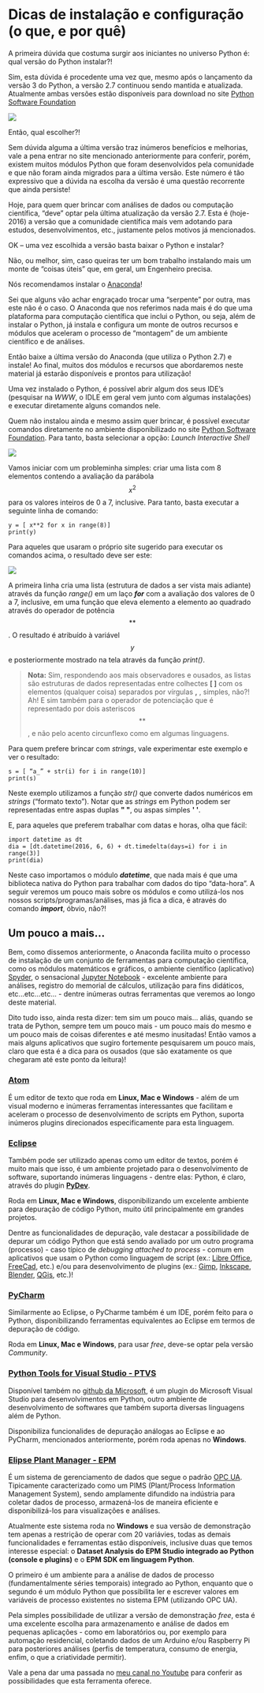 # Dicas de instalação e configuração (o que, e por quê)

A primeira dúvida que costuma surgir aos iniciantes no universo Python é: qual versão do Python instalar?!

Sim, esta dúvida é procedente uma vez que, mesmo após o lançamento da versão 3 do Python, a versão 2.7 continuou sendo mantida e atualizada.
Atualmente ambas versões estão disponíveis para download no site [Python Software Foundation]( https://www.python.org/)

![](pydownloads.PNG)

Então, qual escolher?!

Sem dúvida alguma a última versão traz inúmeros benefícios e melhorias, vale a pena entrar no site mencionado anteriormente para conferir, porém, existem muitos módulos Python que foram desenvolvidos pela comunidade e que não foram ainda migrados para a última versão. Este número é tão expressivo que a dúvida na escolha da versão é uma questão recorrente que ainda persiste!

Hoje, para quem quer brincar com análises de dados ou computação científica, “deve” optar pela última atualização da versão 2.7. Esta é (hoje-2016) a versão que a comunidade científica mais vem adotando para estudos, desenvolvimentos, etc., justamente pelos motivos já mencionados.

OK – uma vez escolhida a versão basta baixar o Python e instalar?

Não, ou melhor, sim, caso queiras ter um bom trabalho instalando mais um monte de “coisas úteis” que, em geral, um Engenheiro precisa. 

Nós recomendamos instalar o [Anaconda]( https://www.continuum.io)!

Sei que alguns vão achar engraçado trocar uma “serpente” por outra, mas este não é o caso. O Anaconda que nos referimos nada mais é do que uma plataforma para computação científica que inclui o Python, ou seja, além de instalar o Python, já instala e configura um monte de outros recursos e módulos que aceleram o processo de “montagem” de um ambiente científico e de análises.

Então baixe a última versão do Anaconda (que utiliza o Python 2.7) e instale! Ao final, muitos dos módulos e recursos que abordaremos neste material já estarão disponíveis e prontos para utilização!

Uma vez instalado o Python, é possível abrir algum dos seus IDE’s (pesquisar na *WWW*, o IDLE em geral vem junto com algumas instalações) e executar diretamente alguns comandos nele.

Quem não instalou ainda e mesmo assim quer brincar, é possível executar comandos diretamente no ambiente disponibilizado no site [Python Software Foundation]( https://www.python.org/). Para tanto, basta selecionar a opção: *Launch Interactive Shell*

![](pyInteractShell.png)

Vamos iniciar com um probleminha simples: criar uma lista com 8 elementos contendo a avaliação da parábola $$x^2$$ para os valores inteiros de 0 a 7, inclusive. Para tanto, basta executar a seguinte linha de comando:
```
y = [ x**2 for x in range(8)]
print(y)
```
Para aqueles que usaram o próprio site sugerido para executar os comandos acima, o resultado deve ser este:

![](pyInteractShell2.png)

A primeira linha cria uma lista (estrutura de dados a ser vista mais adiante) através da função *range()* em um laço ***for*** com a avaliação dos valores de 0 a 7, inclusive, em uma função que eleva elemento a elemento ao quadrado através do operador de potência $$**$$. O resultado é atribuído à variável $$y$$ e posteriormente mostrado na tela através da função *print()*.

>**Nota:**
>Sim, respondendo aos mais observadores e ousados, as listas são estruturas de dados representadas entre colhectes **[ ]** com os elementos (qualquer coisa) separados por vírgulas **,** , simples, não?!
>Ah! E sim também para o operador de potenciação que é representado por dois asteriscos $$**$$ , e não pelo acento circunflexo como em algumas linguagens.

Para quem prefere brincar com *strings*, vale experimentar este exemplo e ver o resultado:
```
s = [ “a_” + str(i) for i in range(10)]
print(s)
```

Neste exemplo utilizamos a função *str()* que converte dados numéricos em *strings* (“formato texto”). Notar que as *strings* em Python podem ser representadas entre aspas duplas **" "**, ou aspas simples **' '**.

E, para aqueles que preferem trabalhar com datas e horas, olha que fácil:
```
import datetime as dt
dia = [dt.datetime(2016, 6, 6) + dt.timedelta(days=i) for i in range(3)]
print(dia)
```
Neste caso importamos o módulo ***datetime***, que nada mais é que uma biblioteca nativa do Python para trabalhar com dados do tipo “data-hora”. A seguir veremos um pouco mais sobre os módulos e como utilizá-los nos nossos scripts/programas/análises, mas já fica a dica, é através do comando ***import***, óbvio, não?!

## Um pouco a mais...

Bem, como dissemos anteriormente, o Anaconda facilita muito o processo de instalação de um conjunto de ferramentas para computação científica, como os módulos matemáticos e gráficos, o ambiente científico (aplicativo) [Spyder](http://pythonhosted.org/spyder/), o sensacional [Jupyter Notebook](http://jupyter.org/) - excelente ambiente para análises, registro do memorial de cálculos, utilização para fins didáticos, etc...etc...etc... - dentre inúmeras outras ferramentas que veremos ao longo deste material.

Dito tudo isso, ainda resta dizer: tem sim um pouco mais... aliás, quando se trata de Python, sempre tem um pouco mais - um pouco mais do mesmo e um pouco mais de coisas diferentes e até mesmo inusitadas! Então vamos a mais alguns aplicativos que sugiro fortemente pesquisarem um pouco mais, claro que esta é a dica para os ousados (que são exatamente os que chegaram até este ponto da leitura)!


### [Atom](https://atom.io/)
É um editor de texto que roda em **Linux, Mac e Windows** - além de um visual moderno e inúmeras ferramentas interessantes que facilitam e aceleram o processo de desenvolvimento de scripts em Python, suporta inúmeros plugins direcionados especificamente para esta linguagem.

### [Eclipse](https://eclipse.org/)
Também pode ser utilizado apenas como um editor de textos, porém é muito mais que isso, é um ambiente projetado para o desenvolvimento de software, suportando inúmeras linguagens - dentre elas: Python, é claro, através do plugin **[PyDev](http://www.pydev.org/)**.

Roda em **Linux, Mac e Windows**, disponibilizando um excelente ambiente para depuração de código Python, muito útil principalmente em grandes projetos.

Dentre as funcionalidades de depuração, vale destacar a possibilidade de depurar um código Python que está sendo avaliado por um outro programa (processo) - caso típico de *debugging attached to process* - comum em aplicativos que usam o Python como linguagem de script (ex.: [Libre Office](https://www.libreoffice.org/), [FreeCad](http://www.freecadweb.org/), etc.) e/ou para desenvolvimento de plugins (ex.: [Gimp](https://www.gimp.org/), [Inkscape](https://inkscape.org/en/), [Blender](https://www.blender.org/), [QGis](http://www.qgis.org/), etc.)!

### [PyCharm](https://www.jetbrains.com/pycharm/)
Similarmente ao Eclipse, o PyCharme também é um IDE, porém feito para o Python, disponibilizando ferramentas equivalentes ao Eclipse em termos de depuração de código.

Roda em **Linux, Mac e Windows**, para usar *free*, deve-se optar pela versão *Community*.

### [Python Tools for Visual Studio - PTVS](https://www.visualstudio.com/en-us/features/python-vs.aspx)
Disponível também no [github da Microsoft](https://microsoft.github.io/PTVS/), é um plugin do Microsoft Visual Studio para desenvolvimentos em Python, outro ambiente de desenvolvimento de softwares que também suporta diversas linguagens além de Python.

Disponibiliza funcionalides de depuração análogas ao Eclipse e ao PyCharm, mencionados anteriormente, porém roda apenas no **Windows**.

### [Elipse Plant Manager - EPM](http://www.elipse.com.br/)
É um sistema de gerenciamento de dados que segue o padrão [OPC UA](https://opcfoundation.org/). Tipicamente caracterizado como um PIMS (Plant/Process Information Management System), sendo amplamente difundido na indústria para coletar dados de processo, armazená-los de maneira eficiente e disponibilizá-los para visualizações e análises.

Atualmente este sistema roda no **Windows** e sua versão de demonstração tem apenas a restrição de operar com 20 variávies, todas as demais funcionalidades e ferramentas estão disponíveis, inclusive duas que temos interesse especial: o **Dataset Analysis do EPM Studio integrado ao Python (console e plugins)** e o **EPM SDK em linguagem Python**.

O primeiro é um ambiente para a análise de dados de processo (fundamentalmente séries temporais) integrado ao Python, enquanto que o segundo é um módulo Python que possibilita ler e escrever valores em variáveis de processo existentes no sistema EPM (utilizando OPC UA).

Pela simples possibilidade de utilizar a versão de demonstração *free*, esta é uma excelente escolha para armazenamento e análise de dados em pequenas aplicações - como em laboratórios ou, por exemplo para automação residencial, coletando dados de um Arduino e/ou Raspberry Pi para posteriores análises (perfis de temperatura, consumo de energia, enfim, o que a criatividade permitir).

Vale a pena dar uma passada no [meu canal no Youtube](https://www.youtube.com/channel/UCeuTsm6aUpjiqDzeAefJ89w) para conferir as possibilidades que esta ferramenta oferece.
